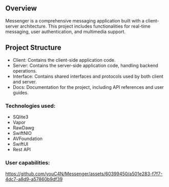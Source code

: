 ## Overview

Messenger is a comprehensive messaging application built with a client-server architecture. This project includes functionalities for real-time messaging, user authentication, and multimedia support.

## Project Structure

- Client: Contains the client-side application code.
- Server: Contains the server-side application code, handling backend operations.
- Interface: Contains shared interfaces and protocols used by both client and server.
- Docs: Documentation for the project, including API references and user guides.

### Technologies used: 
- SQlite3
- Vapor
- RawDawg
- SwiftNIO
- AVFoundation
- SwiftUI
- Rest API

### User capabilities:

https://github.com/youC4N/Messenger/assets/60399450/a501e283-f7f7-4dc7-a8d9-a57860b9df39

